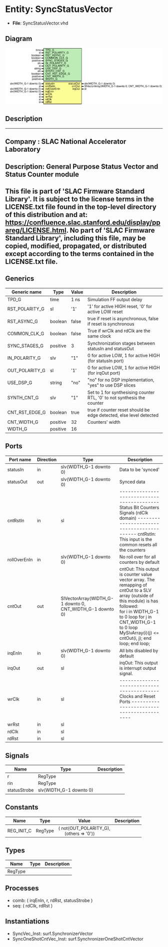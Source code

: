 # Entity: SyncStatusVector

- **File**: SyncStatusVector.vhd
## Diagram

![Diagram](SyncStatusVector.svg "Diagram")
## Description

-----------------------------------------------------------------------------
 Company    : SLAC National Accelerator Laboratory
-----------------------------------------------------------------------------
 Description: General Purpose Status Vector and Status Counter module
-----------------------------------------------------------------------------
 This file is part of 'SLAC Firmware Standard Library'.
 It is subject to the license terms in the LICENSE.txt file found in the
 top-level directory of this distribution and at:
    https://confluence.slac.stanford.edu/display/ppareg/LICENSE.html.
 No part of 'SLAC Firmware Standard Library', including this file,
 may be copied, modified, propagated, or distributed except according to
 the terms contained in the LICENSE.txt file.
-----------------------------------------------------------------------------
## Generics

| Generic name   | Type     | Value | Description                                                              |
| -------------- | -------- | ----- | ------------------------------------------------------------------------ |
| TPD_G          | time     | 1 ns  |  Simulation FF output delay                                              |
| RST_POLARITY_G | sl       | '1'   |  '1' for active HIGH reset, '0' for active LOW reset                     |
| RST_ASYNC_G    | boolean  | false |  true if reset is asynchronous, false if reset is synchronous            |
| COMMON_CLK_G   | boolean  | false |  True if wrClk and rdClk are the same clock                              |
| SYNC_STAGES_G  | positive | 3     |  Synchronization stages between statusIn and statusOut                   |
| IN_POLARITY_G  | slv      | "1"   |  0 for active LOW, 1 for active HIGH (for statusIn port)                 |
| OUT_POLARITY_G | sl       | '1'   |  0 for active LOW, 1 for active HIGH (for irqOut port)                   |
| USE_DSP_G      | string   | "no"  |  "no" for no DSP implementation, "yes" to use DSP slices                 |
| SYNTH_CNT_G    | slv      | "1"   |  Set to 1 for synthesising counter RTL, '0' to not synthesis the counter |
| CNT_RST_EDGE_G | boolean  | true  |  true if counter reset should be edge detected, else level detected      |
| CNT_WIDTH_G    | positive | 32    |  Counters' width                                                         |
| WIDTH_G        | positive | 16    |                                                                          |
## Ports

| Port name    | Direction | Type                                                      | Description                                                                                                                                                                                                                                                                                                                    |
| ------------ | --------- | --------------------------------------------------------- | ------------------------------------------------------------------------------------------------------------------------------------------------------------------------------------------------------------------------------------------------------------------------------------------------------------------------------ |
| statusIn     | in        | slv(WIDTH_G-1 downto 0)                                   |  Data to be 'synced'                                                                                                                                                                                                                                                                                                           |
| statusOut    | out       | slv(WIDTH_G-1 downto 0)                                   |  Synced data                                                                                                                                                                                                                                                                                                                   |
| cntRstIn     | in        | sl                                                        | ------------------------------------------Status Bit Counters Signals (rdClk domain) ------------------------------------------ cntRstIn:    This input is the common resets all the counters                                                                                                                                  |
| rollOverEnIn | in        | slv(WIDTH_G-1 downto 0)                                   |  No roll over for all counters by default                                                                                                                                                                                                                                                                                      |
| cntOut       | out       | SlVectorArray(WIDTH_G-1 downto 0, CNT_WIDTH_G-1 downto 0) | cntOut:   This output is counter value vector array.    The remapping of cntOut to a SLV array (outside of this module) is has followed:<br>          for i in WIDTH_G-1 to 0 loop             for j in CNT_WIDTH_G-1 to 0 loop                MySlvArray(i)(j) <= cntOut(i, j);             end loop;          end loop;<br>  |
| irqEnIn      | in        | slv(WIDTH_G-1 downto 0)                                   |  All bits disabled by default                                                                                                                                                                                                                                                                                                  |
| irqOut       | out       | sl                                                        | irqOut:   This output is interrupt output signal.                                                                                                                                                                                                                                                                              |
| wrClk        | in        | sl                                                        | ------------------------------------------Clocks and Reset Ports ------------------------------------------                                                                                                                                                                                                                    |
| wrRst        | in        | sl                                                        |                                                                                                                                                                                                                                                                                                                                |
| rdClk        | in        | sl                                                        |                                                                                                                                                                                                                                                                                                                                |
| rdRst        | in        | sl                                                        |                                                                                                                                                                                                                                                                                                                                |
## Signals

| Name         | Type                    | Description |
| ------------ | ----------------------- | ----------- |
| r            | RegType                 |             |
| rin          | RegType                 |             |
| statusStrobe | slv(WIDTH_G-1 downto 0) |             |
## Constants

| Name       | Type    | Value                                                                                    | Description |
| ---------- | ------- | ---------------------------------------------------------------------------------------- | ----------- |
| REG_INIT_C | RegType |  (       not(OUT_POLARITY_G),<br><span style="padding-left:20px">       (others => '0')) |             |
## Types

| Name    | Type | Description |
| ------- | ---- | ----------- |
| RegType |      |             |
## Processes
- comb: ( irqEnIn, r, rdRst, statusStrobe )
- seq: ( rdClk, rdRst )
## Instantiations

- SyncVec_Inst: surf.SynchronizerVector
- SyncOneShotCntVec_Inst: surf.SynchronizerOneShotCntVector
